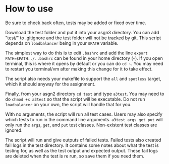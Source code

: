 # How to use

Be sure to check back often, tests may be added or fixed over time.

Download the test folder and put it into your asgn3 directory. You can add "test/" to .gitignore and the test folder will not be tracked by git. This script depends on `loadbalancer` being in your `$PATH` variable.  

The  simplest way to do this is to edit `.bashrc` and add the line `export PATH=$PATH:./`. `.bashrc` can be found in your home directory (`~`). If you open terminal, this is where it opens by default or you can do `cd ~`. You may need to restart you terminal/vm after making this change for it to take effect.

The script also needs your makefile to support the `all` and `spotless` target, which it should anyway for the assignment.  

Finally, from your asgn2 directory `cd test` and type `a3test`. You may need to do `chmod +x a3test` so that the script will be executable. Do not run `loadbalancer` on your own, the script will handle that for you.

With no arguments, the script will run all test cases. Users may also specify which tests to run in the command line arguments. `a3test args get put` will only run the `args`, `get`, and `put` test classes. Non-existent test classes are ignored.

The script will run and give outputs of failed tests. Failed tests also created fail logs in the test directory. It contains some notes about what the test is testing for, as well as the test output and expected output. These fail logs are deleted when the test is re run, so save them if you need them.


